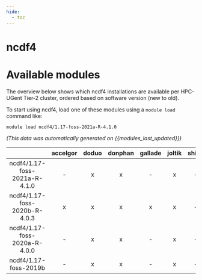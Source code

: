 ```yaml
---
hide:
  - toc
---
```


ncdf4
=====

# Available modules


The overview below shows which ncdf4 installations are available per HPC-UGent Tier-2 cluster, ordered based on software version (new to old).

To start using ncdf4, load one of these modules using a `module load` command like:

```shell
module load ncdf4/1.17-foss-2021a-R-4.1.0
```

*(This data was automatically generated on {{modules_last_updated}})*  

| |accelgor|doduo|donphan|gallade|joltik|shinx|skitty|
| :---: | :---: | :---: | :---: | :---: | :---: | :---: | :---: |
|ncdf4/1.17-foss-2021a-R-4.1.0|-|x|x|-|x|-|-|
|ncdf4/1.17-foss-2020b-R-4.0.3|x|x|x|x|x|-|-|
|ncdf4/1.17-foss-2020a-R-4.0.0|-|x|x|-|x|-|-|
|ncdf4/1.17-foss-2019b|-|x|x|-|x|-|-|
